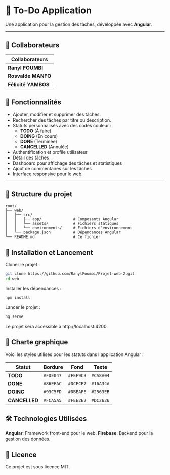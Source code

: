 # 📝 To-Do Application

Une application pour la gestion des tâches, développée avec **Angular**.

---
## 👤 Collaborateurs

| Collaborateurs|
|---------------|
| **Ranyl FOUMBI**   | 
| **Rosvalde MANFO** |
| **Félicité YAMBOS** |

## 🌟 Fonctionnalités

- Ajouter, modifier et supprimer des tâches.
- Rechercher des tâches par titre ou description.
- Statuts personnalisés avec des codes couleur :
  - **TODO** (À faire)
  - **DOING** (En cours)
  - **DONE** (Terminée)
  - **CANCELLED** (Annulée)
- Authentification et profile utilisateur
- Détail des tâches
- Dashboard pour affichage des tâches et statistiques
- Ajout de commentaires sur les tâches
- Interface responsive pour le web.


---

## 📂 Structure du projet

```plaintext
root/
├── web/      
│   ├── src/
│   │   ├── app/              # Composants Angular
│   │   └── assets/           # Fichiers statiques
│   │   └── environments/     # Fichiers d'environnement
│   └── package.json          # Dépendances Angular
└── README.md                 # Ce fichier
```
## 🚀 Installation et Lancement

Cloner le projet :
```bash
git clone https://github.com/RanylFoumbi/Projet-web-2.git
cd web
```
Installer les dépendances :
```bash
npm install
```
Lancer le projet :
```bash
ng serve
```
Le projet sera accessible à http://localhost:4200.


## 🎨 Charte graphique

Voici les styles utilisés pour les statuts dans l'application Angular :

| Statut        | Bordure  | Fond     | Texte    |
|---------------|----------|----------|----------|
| **TODO**   | `#FDE047` | `#FEF9C3` | `#CA8A04` |
| **DONE** | `#86EFAC` | `#DCFCE7` | `#16A34A` |
| **DOING** | `#93C5FD` | `#DBEAFE` | `#2563EB` |
| **CANCELLED**  | `#FCA5A5` | `#FEE2E2` | `#DC2626` |

## 🛠️ Technologies Utilisées
**Angular**: Framework front-end pour le web.
**Firebase**: Backend pour la gestion des données.

## 📜 Licence
Ce projet est sous licence MIT.